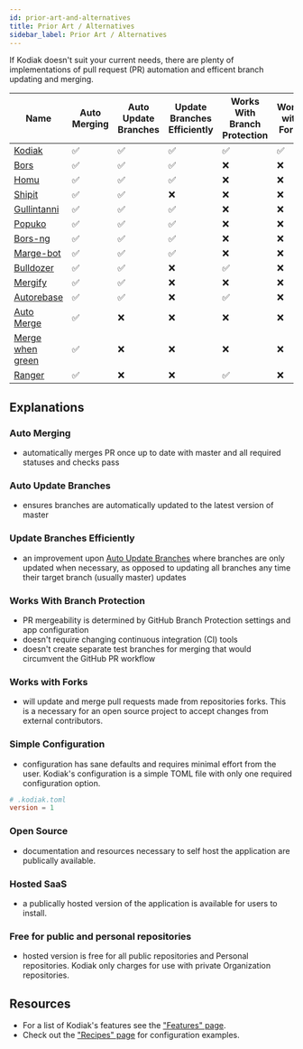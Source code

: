 ```yaml
---
id: prior-art-and-alternatives
title: Prior Art / Alternatives
sidebar_label: Prior Art / Alternatives
---
```


If Kodiak doesn't suit your current needs, there are plenty of
implementations of pull request (PR) automation and efficent branch updating and merging.

| Name                                                                                                               | Auto Merging | Auto Update Branches | Update Branches Efficiently | Works With Branch Protection | Works with Forks | Simple Configuration | Open Source | Hosted SaaS | Free for public and personal repositories | Language   |
| ------------------------------------------------------------------------------------------------------------------ | ------------ | -------------------- | --------------------------- | ---------------------------- | ---------------- | -------------------- | ----------- | ----------- | ----------------------------------------- | ---------- |
| <!-- 2019-04-18 --> [Kodiak](https://github.com/chdsbd/kodiak)                                                     | ✅           | ✅                   | ✅                          | ✅                           | ✅               | ✅                   | ✅          | ✅          | ✅                                        | Python     |
| <!-- 2013-02-01 --> <a rel="nofollow" href="https://github.com/graydon/bors">Bors</a>                              | ✅           | ✅                   | ✅                          | ❌                           | ❌               | ❌                   | ✅          | ❌          | ❌                                        | Python     |
| <!-- 2014-12-18 --> <a rel="nofollow" href="https://github.com/barosl/homu">Homu</a>                                 | ✅           | ✅                   | ✅                          | ❌                           | ❌               | ❌                   | ✅          | ❌          | ❌                                        | Python     |
| <!-- 2014-02-26 --> <a rel="nofollow" href="https://github.com/Shopify/shipit-engine">Shipit</a>                     | ✅           | ✅                   | ❌                          | ❌                           | ❌               | ❌                   | ✅          | ❌          | ❌                                        | Ruby       |
| <!-- 2016-08-06 --> <a rel="nofollow" href="https://github.com/gullintanni/gullintanni">Gullintanni</a>              | ✅           | ✅                   | ✅                          | ❌                           | ❌               | ❌                   | ✅          | ❌          | ❌                                        | Elixir     |
| <!-- 2016-10-27 --> <a rel="nofollow" href="https://github.com/voyagegroup/popuko">Popuko</a>                        | ✅           | ✅                   | ✅                          | ❌                           | ❌               | ❌                   | ✅          | ❌          | ❌                                        | Go         |
| <!-- 2016-12-13 --> <a rel="nofollow" href="https://bors.tech">Bors-ng</a>                                           | ✅           | ✅                   | ✅                          | ❌                           | ❌               | ❌                   | ✅          | ❌          | ❌                                        | Elixir     |
| <!-- 2017-01-18 --> <a rel="nofollow" href="https://github.com/smarkets/marge-bot">Marge-bot</a>                     | ✅           | ✅                   | ✅                          | ❌                           | ❌               | ❌                   | ✅          | ❌          | ❌                                        | Python     |
| <!-- 2017-09-17 --> <a rel="nofollow" href="https://github.com/palantir/bulldozer">Bulldozer</a>                     | ✅           | ✅                   | ❌                          | ✅                           | ❌               | ❌                   | ✅          | ❌          | ❌                                        | Go         |
| <!-- 2018-04-18 --> <a rel="nofollow" href="https://github.com/Mergifyio/mergify-engine">Mergify</a>                 | ✅           | ✅                   | ❌                          | ❌                           | ❌               | ❌                   | ❌          | ✅          | ❌                                        | Python     |
| <!-- 2018-07-05 --> <a rel="nofollow" href="https://github.com/tibdex/autorebase">Autorebase</a>                     | ✅           | ✅                   | ❌                          | ✅                           | ❌               | ❌                   | ✅          | ❌          | ❌                                        | TypeScript |
| <!-- 2018-09-21 --> <a rel="nofollow" href="https://github.com/SvanBoxel/auto-merge">Auto Merge</a>                  | ✅           | ❌                   | ❌                          | ❌                           | ❌               | ❌                   | ✅          | ❌          | ❌                                        | JavaScript |
| <!-- 2018-10-21 --> <a rel="nofollow" href="https://github.com/phstc/probot-merge-when-green">Merge when green</a>   | ✅           | ❌                   | ❌                          | ❌                           | ❌               | ❌                   | ✅          | ❌          | ❌                                        | JavaScript |
| <!-- Unknown --> <a rel="nofollow" href="https://reporanger.com">Ranger</a> ‍                                        | ✅           | ❌ ‍                 | ❌ ‍                        | ✅                           | ❌               | ❌                   | ❌          | ✅          | ❌                                        | 🤷‍        |

## Explanations

### Auto Merging

- automatically merges PR once up to date with master and all required statuses and checks pass

### Auto Update Branches

- ensures branches are automatically updated to the latest version of master

### Update Branches Efficiently

- an improvement upon [Auto Update Branches](#auto-update-branches) where branches are only updated when necessary, as opposed to updating all branches any time their target branch (usually master) updates

### Works With Branch Protection

- PR mergeability is determined by GitHub Branch Protection settings and app configuration
- doesn't require changing continuous integration (CI) tools
- doesn't create separate test branches for merging that would circumvent the GitHub PR workflow

### Works with Forks

- will update and merge pull requests made from repositories forks. This is a necessary for an open source project to accept changes from external contributors.

### Simple Configuration

- configuration has sane defaults and requires minimal effort from the user. Kodiak's configuration is a simple TOML file with only one required configuration option.

```toml
# .kodiak.toml
version = 1
```

### Open Source

- documentation and resources necessary to self host the application are publically available.

### Hosted SaaS

- a publically hosted version of the application is available for users to install.

### Free for public and personal repositories

- hosted version is free for all public repositories and Personal repositories. Kodiak only charges for use with private Organization repositories.

## Resources

- For a list of Kodiak's features see the ["Features" page](features.md).
- Check out the ["Recipes" page](recipes.md) for configuration examples.
